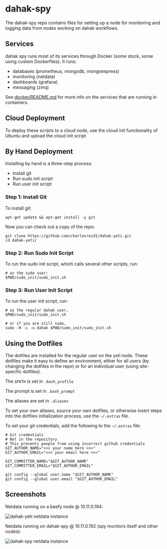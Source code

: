 # dahak-spy 

The dahak-spy repo contains files for setting up a node for monitoring and logging
data from nodes working on dahak workflows.

## Services

dahak spy runs most of its services through Docker
(some stock, some using custom Dockerfiles).
It runs:
* databases (prometheus, mongodb, mongoexpress)
* monitoring (netdata)
* dashboards (grafana)
* messaging (zmq)

See [docker/README.md](/docker/README.md) for more info on the 
services that are running in containers.

## Cloud Deployment

To deploy these scripts to a cloud node, use the cloud init 
functionality of Ubuntu and upload the cloud init script

## By Hand Deployment

Installing by hand is a three-step process:
* Install git
* Run sudo init script
* Run user init script

### Step 1: Install Git

To install git:

```
apt-get update && apt-get install -y git
```

Now you can check out a copy of the repo:

```
git clone https://github.com/charlesreid1/dahak-yeti.git
cd dahak-yeti/
```

### Step 2: Run Sudo Init Script

To run the sudo init script, which calls several other scripts, run:

```
# as the sudo user:
$PWD/sudo_init/sudo_init.sh
```

### Step 3: Run User Init Script

To run the user init script, run:

```
# as the regular dahak user, 
$PWD/sudo_init/sudo_init.sh

# or if you are still sudo,
sudo -H -i -u dahak $PWD/sudo_init/sudo_init.sh
```

## Using the Dotfiles

The dotfiles are installed for the regular user on  the yeti node.
These dotfiles make it easy to define an environment, either for 
all users (by changing the dotfiles in the repo) or for an individual
user (using site-specific dotfiles).

The `$PATH` is set in `.bash_profile`

The prompt is set in `.bash_prompt`

The aliases are set in `.aliases`

To set your own aliases, source your own dotfiles, or otherwise
insert steps into the dotfiles initialization process, use 
the `~/.extras` file.

To set your git credentials, add the following to the `~/.extras` file:

```
# Git credentials
# Not in the repository
# This prevents people from using incorrect github credentials
GIT_AUTHOR_NAME="<<< your name here >>>"
GIT_AUTHOR_EMAIL="<<< your email here >>>"

GIT_COMMITTER_NAME="$GIT_AUTHOR_NAME"
GIT_COMMITTER_EMAIL="$GIT_AUTHOR_EMAIL"

git config --global user.name "$GIT_AUTHOR_NAME"
git config --global user.email "$GIT_AUTHOR_EMAIL"
```


## Screenshots

Netdata running on a beefy node @ 10.11.0.194:

![dahak-yeti netdata instance](https://i.imgur.com/DGMdAZz.png)

Netdata running on dahak-spy @ 10.11.0.192 (spy monitors itself and other nodes):

![dahak-spy netdata instance](https://i.imgur.com/ECoGLFN.png)


